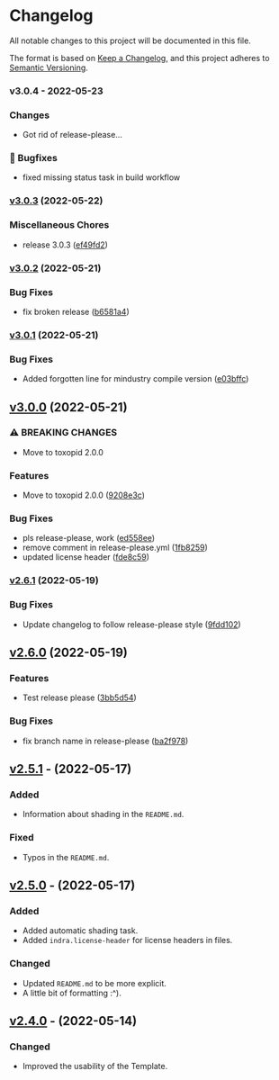 # Changelog

All notable changes to this project will be documented in this file.

The format is based on [Keep a Changelog](http://keepachangelog.com/),
and this project adheres to [Semantic Versioning](http://semver.org/).

### v3.0.4 - 2022-05-23

### Changes

- Got rid of release-please...

### 💊 Bugfixes

- fixed missing status task in build workflow

### [v3.0.3](https://github.com/Xpdustry/TemplatePlugin/compare/v3.0.3-SNAPSHOT...v3.0.3) (2022-05-22)

### Miscellaneous Chores

- release 3.0.3 ([ef49fd2](https://github.com/Xpdustry/TemplatePlugin/commit/ef49fd26dc65b14449a1ca58985e8da2aaa43f62))

### [v3.0.2](https://github.com/Xpdustry/TemplatePlugin/compare/v3.0.1...v3.0.2) (2022-05-21)

### Bug Fixes

- fix broken release ([b6581a4](https://github.com/Xpdustry/TemplatePlugin/commit/b6581a477826d19cf62dbe632c82d3f3d20edb64))

### [v3.0.1](https://github.com/Xpdustry/TemplatePlugin/compare/v3.0.0...v3.0.1) (2022-05-21)

### Bug Fixes

- Added forgotten line for mindustry compile version ([e03bffc](https://github.com/Xpdustry/TemplatePlugin/commit/e03bffcb936c61fef663954a99eb1a9f696b3315))

## [v3.0.0](https://github.com/Xpdustry/TemplatePlugin/compare/v2.6.1...v3.0.0) (2022-05-21)

### ⚠ BREAKING CHANGES

- Move to toxopid 2.0.0

### Features

- Move to toxopid 2.0.0 ([9208e3c](https://github.com/Xpdustry/TemplatePlugin/commit/9208e3ce21b76437dccd65e510085f13c6540bbb))

### Bug Fixes

- pls release-please, work ([ed558ee](https://github.com/Xpdustry/TemplatePlugin/commit/ed558ee00ed440400be6d1b1bf32cb7af0e5f203))
- remove comment in release-please.yml ([1fb8259](https://github.com/Xpdustry/TemplatePlugin/commit/1fb8259d931111371eb0f1c8f3915e97469456e1))
- updated license header ([fde8c59](https://github.com/Xpdustry/TemplatePlugin/commit/fde8c594acac66768d86cf372cda8ab604b13823))

### [v2.6.1](https://github.com/Xpdustry/TemplatePlugin/compare/v2.6.0...v2.6.1) (2022-05-19)

### Bug Fixes

- Update changelog to follow release-please style ([9fdd102](https://github.com/Xpdustry/TemplatePlugin/commit/9fdd102941d30f3c386d6612d23ed92d3adfd968))

## [v2.6.0](https://github.com/Xpdustry/TemplatePlugin/compare/v2.5.1...v2.6.0) (2022-05-19)

### Features

- Test release please ([3bb5d54](https://github.com/Xpdustry/TemplatePlugin/commit/3bb5d542dc8ba77583a837b2e21b89ea4f94a658))

### Bug Fixes

- fix branch name in release-please ([ba2f978](https://github.com/Xpdustry/TemplatePlugin/commit/ba2f978c33bac4993f316eb58f062f8a18c007fa))

## [v2.5.1](https://github.com/Xpdustry/TemplatePlugin/compare/v2.5.0...v2.5.1) - (2022-05-17)

### Added

- Information about shading in the `README.md`.

### Fixed

- Typos in the `README.md`.

## [v2.5.0](https://github.com/Xpdustry/TemplatePlugin/compare/v2.4.0...v2.5.0) - (2022-05-17)

### Added

- Added automatic shading task.
- Added `indra.license-header` for license headers in files.

### Changed

- Updated `README.md` to be more explicit.
- A little bit of formatting :^).

## [v2.4.0](https://github.com/Xpdustry/TemplatePlugin/compare/v2.3.2...v2.4.0) - (2022-05-14)

### Changed

- Improved the usability of the Template.
